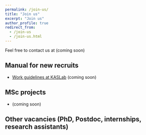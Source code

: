 ```yaml
---
permalink: /join-us/
title: "Join us"
excerpt: "Join us"
author_profile: true
redirect_from:
  - /join-us
  - /join-us.html
---
```


Feel free to contact us at [](...) (coming soon)

## Manual for new recruits
* [Work guidelines at KASLab](...) (coming soon)

## MSc projects
* (coming soon)


## Other vacancies (PhD, Postdoc, internships, research assistants) 

